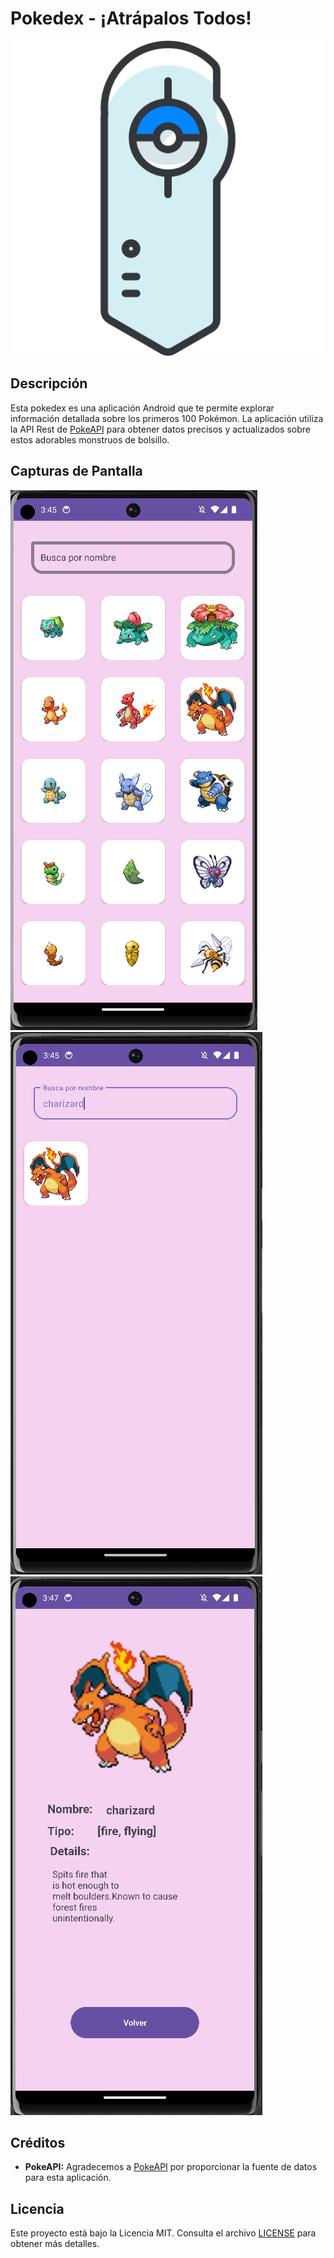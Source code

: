 # Pokedex - ¡Atrápalos Todos!

![Pokedex](Pokedex/app/src/main/res/drawable/pokedex.png)

## Descripción

Esta pokedex es una aplicación Android que te permite explorar información detallada sobre los primeros 100 Pokémon. La aplicación utiliza la API Rest de [PokeAPI](https://pokeapi.co/) para obtener datos precisos y actualizados sobre estos adorables monstruos de bolsillo.

## Capturas de Pantalla

![alt text](images/image.png) 
![alt text](images/image-1.png)
![alt text](images/image-2.png)

## Créditos

- **PokeAPI:** Agradecemos a [PokeAPI](https://pokeapi.co/) por proporcionar la fuente de datos para esta aplicación.



## Licencia

Este proyecto está bajo la Licencia MIT. Consulta el archivo [LICENSE](./LICENSE) para obtener más detalles.


